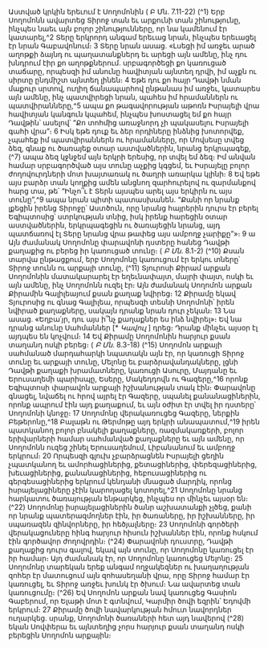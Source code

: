 
Աստված կրկին երեւում է Սողոմոնին
( Բ Մն. 7.11-22)
(^1) Երբ Սողոմոնն ավարտեց Տիրոջ տան եւ արքունի տան շինությունը, ինչպես նաեւ այն բոլոր շինությունները, որ նա
կամենում էր կատարել,^2 Տերը երկրորդ անգամ երեւաց նրան, ինչպես երեւացել էր նրան Գաբավոնում։ 3 Տերը նրան
ասաց. «Լսեցի իմ առջեւ արած աղոթքի ձայնդ ու պաղատանքներդ եւ արեցի այն ամենը, ինչ դու խնդրում էիր քո
աղոթքներում. սրբագործեցի քո կառուցած տաճարը, որպեսզի իմ անունը հավիտյան այնտեղ դրվի, իմ աչքն ու սիրտը
ընդմիշտ այնտեղ լինեն։ 4 Եթե դու քո հայր Դավթի նման մաքուր սրտով, ուղիղ ճանապարհով ընթանաս իմ առջեւ,
կատարես այն ամենը, ինչ պատվիրեցի նրան, պահես իմ հրամաններն ու պատվիրանները,^5 ապա քո թագավորության
աթոռն Իսրայելի վրա հավիտյան կանգուն կպահեմ, ինչպես խոստացել եմ քո հայր Դավթին՝ ասելով՝ “Քո տոհմից
առաջնորդ չի պակասելու Իսրայելի գահի վրա”։ 6 Իսկ եթե դուք եւ ձեր որդիները ինձնից խոտորվեք, չպահեք իմ
պատվիրաններն ու հրամանները, որ Մովսեսը տվեց ձեզ, գնաք ու ծառայեք օտար աստվածներին, նրանց երկրպագեք,
(^7) ապա ձեզ կջնջեմ այն երկրի երեսից, որ տվել եմ ձեզ։ Իմ անվան համար սրբագործված այս տունը աչքից կգցեմ, եւ
Իսրայելը բոլոր ժողովուրդների մոտ խայտառակ ու ծաղրի առարկա կլինի։ 8 Եվ եթե այս բարձր տան կողքից ամեն
անցնող զարհուրելով ու զարմանքով հարց տա, թե՝ “Ինչո՞ւ է Տերն այսպես արել այս երկիրն ու այս տունը”,^9 ապա նրան
պիտի պատասխանեն. “Քանի որ նրանք լքեցին իրենց Տիրոջը՝ Աստծուն, որը նրանց հայրերին դուրս էր բերել
Եգիպտոսից՝ ստրկության տնից, իսկ իրենք հարեցին օտար աստվածներին, երկրպագեցին ու ծառայեցին նրանց, այդ
պատճառով էլ Տերը նրանց վրա թափեց այս ամբողջ չարիքը”»։
9 ա Այն ժամանակ Սողոմոնը փարավոնի դստերը հանեց Դավթի քաղաքից ու բերեց իր կառուցած տունը։
( _Բ Մն_. 8.1-2)
(^10) Քսան տարվա ընթացքում, երբ Սողոմոնը կառուցում էր երկու տները՝ Տիրոջ տունն ու արքայի տունը, (^11) Տյուրոսի
Քիրամ արքան Սողոմոնին մատակարարել էր եղեւնափայտ, մայրի փայտ, ոսկի եւ այն ամենը, ինչ Սողոմոնն ուզել էր։
Այն ժամանակ Սողոմոն արքան Քիրամին Գալիլեայում քսան քաղաք նվիրեց։ 12 Քիրամը եկավ Տյուրոսից ու գնաց
Գալիլեա, որպեսզի տեսնի Սողոմոնի՝ իրեն նվիրած քաղաքները, սակայն դրանք նրան դուր չեկան։ 13 Նա ասաց.
«Եղբա՛յր, դու այս ի՞նչ քաղաքներ ես ինձ նվիրել»։ Եվ նա դրանց անունը Սահմաններ [* _Կավուլ_ ] դրեց։ Դրանք մինչեւ
այսօր էլ այդպես են կոչվում։ 14 Եվ Քիրամը Սողոմոնին հարյուր քսան տաղանդ ոսկի բերեց։
( _Բ Մն_. 8.3-18)
(^15) Սողոմոն արքայի սահմանած մարդահարկի նպատակն այն էր, որ կառուցի Տիրոջ տունը եւ արքայի տունը, Մելոնը
եւ բարձրավանդակները, լցնի Դավթի քաղաքի խրամատները, կառուցի Ասուրը, Մայդանը եւ Երուսաղեմի պարիսպը,
Եսերը, Մակեդդովն ու Գազերը,^16 որոնք Եգիպտոսի փարավոն արքայի իշխանության տակ էին։ Փարավոնը գնացել,
նվաճել ու հրով այրել էր Գազերը, սպանել քանանացիներին, որոնք ապրում էին այդ քաղաքում, եւ այն օժիտ էր տվել իր
դստերը՝ Սողոմոնի կնոջը։ 17 Սողոմոնը վերակառուցեց Գազերը, ներքին Բեթերոնը,^18 Բալաթն ու Թերմոթը այդ երկրի
անապատում,^19 իրեն պատկանող բոլոր բնակելի քաղաքները, ռազմակառքերի, բոլոր երիվարների համար սահմանված
քաղաքները եւ այն ամենը, որ Սողոմոնն ուզեց շինել Երուսաղեմում, Լիբանանում եւ ամբողջ երկրում։ 20 Որպեսզի գլուխ
չբարձրացնեն Իսրայելի ցեղին չպատկանող եւ ամորհացիներից, քետացիներից, փերեզացիներից, խեւացիներից,
քանանացիներից, հեբուսացիներից ու գերգեսացիներից երկրում կենդանի մնացած մարդիկ, որոնց իսրայելացիները
չէին կարողացել կոտորել,^21 Սողոմոնը նրանց հարկատու ծառայության ենթարկեց, ինչպես որ մինչեւ այսօր են։
(^22) Սողոմոնը իսրայելացիներին ծանր աշխատանքի չլծեց, քանի որ նրանք պատերազմողներ էին, իր ծառաները, իր
իշխանները, իր սպառազեն զինվորները, իր հեծյալները։ 23 Սողոմոնի գործերի վերակացուները հինգ հարյուր հիսուն
իշխաններ էին, որոնք հսկում էին գործավոր ժողովրդին։
(^24) Փարավոնի դուստրը, Դավթի քաղաքից դուրս գալով, եկավ այն տունը, որ Սողոմոնը կառուցել էր իր համար։ Այդ
ժամանակ էր, որ Սողոմոնը կառուցեց Մելոնը։ 25 Սողոմոնը տարեկան երեք անգամ ողջակեզներ ու խաղաղության
զոհեր էր մատուցում այն զոհասեղանի վրա, որը Տիրոջ համար էր կառուցել, եւ Տիրոջ առջեւ խունկ էր ծխում։ Նա
ավարտեց տան կառուցումը։
(^26) Եվ Սողոմոն արքան նավ կառուցեց Գասիոն Գաբերում, որ Ելաթի մոտ է գտնվում, Կարմիր ծովի եզրին՝ Եդովմի
երկրում։ 27 Քիրամը ծովի նավարկության հմուտ նավորդներ ուղարկեց. սրանք, Սողոմոնի ծառաների հետ այդ նավերով
(^28) եկան Սովփերա եւ այնտեղից չորս հարյուր քսան տաղանդ ոսկի բերեցին Սողոմոն արքային։

